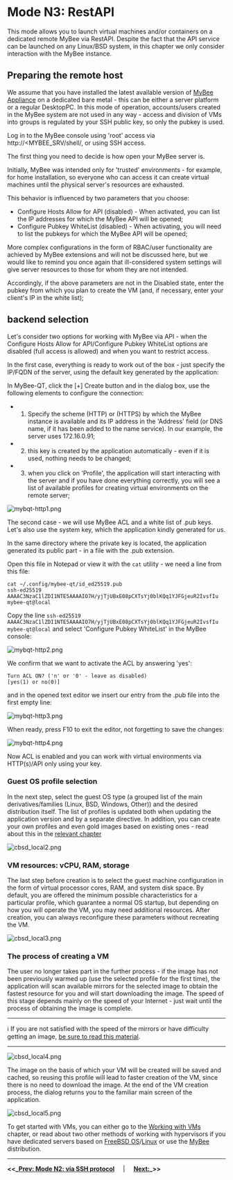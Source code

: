 # Mode N3: RestAPI

This mode allows you to launch virtual machines and/or containers on a dedicated remote MyBee via RestAPI.
Despite the fact that the API service can be launched on any Linux/BSD system, in this chapter we only consider interaction with the MyBee instance.

## Preparing the remote host

We assume that you have installed the latest available version of [MyBee Appliance](https://myb.convectix.com) on a dedicated bare metal - this can be either a server platform or a regular DesktopPC.
In this mode of operation, accounts/users created in the MyBee system are not used in any way - access and division of VMs into groups is regulated by your SSH public key, so only the pubkey is used.

Log in to the MyBee console using 'root' access via http://<MYBEE_SRV/shell/, or using SSH access.

The first thing you need to decide is how open your MyBee server is.

Initially, MyBee was intended only for 'trusted' environments - for example, for home installation, so everyone who can access it can create virtual machines until the physical server's resources are exhausted. 

This behavior is influenced by two parameters that you choose:

  - Configure Hosts Allow for API (disabled)     - When activated, you can list the IP addresses for which the MyBee API will be opened;
  - Configure Pubkey WhiteList (disabled)        - When activating, you will need to list the pubkeys for which the MyBee API will be opened;

More complex configurations in the form of RBAC/user functionality are achieved by MyBee extensions and will not be discussed here, but we would like to remind you once again that ill-considered 
system settings will give server resources to those for whom they are not intended.

Accordingly, if the above parameters are not in the Disabled state, enter the pubkey from which you plan to create the VM (and, if necessary, enter your client's IP in the white list);

## backend selection

Let's consider two options for working with MyBee via API - when the Configure Hosts Allow for API/Configure Pubkey WhiteList options are disabled (full access is allowed) and when you want to restrict access.

In the first case, everything is ready to work out of the box - just specify the IP/FQDN of the server, using the default key generated by the application:

In MyBee-QT, click the [+] Create button and in the dialog box, use the following elements to configure the connection:

  - 1) Specify the scheme (HTTP) or (HTTPS) by which the MyBee instance is available and its IP address in the 'Address' field (or DNS name, if it has been added to the name service). In our example, the server uses 172.16.0.91;
  - 2) this key is created by the application automatically - even if it is used, nothing needs to be changed;
  - 3) when you click on 'Profile', the application will start interacting with the server and if you have done everything correctly, you will see a list of available profiles for creating virtual environments on the remote server;

![mybqt-http1.png](https://myb.convectix.com/img/mybqt-http1.png?raw=true)

The second case - we will use MyBee ACL and a white list of .pub keys. 
Let's also use the system key, which the application kindly generated for us. 

In the same directory where the private key is located, the application generated its public part - in a file with the .pub extension. 

Open this file in Notepad or view it with the `cat` utility - we need a line from this file:

```
cat ~/.config/mybee-qt/id_ed25519.pub
ssh-ed25519 AAAAC3NzaC1lZDI1NTE5AAAAIO7H/yjTjUBxE08pCXTsYj0blKQq1YJFGjeuR2IvsfIu mybee-qt@local
```

Copy the line `ssh-ed25519 AAAAC3NzaC1lZDI1NTE5AAAAIO7H/yjTjUBxE08pCXTsYj0blKQq1YJFGjeuR2IvsfIu mybee-qt@local` and select 'Configure Pubkey WhiteList' in the MyBee console:

![mybqt-http2.png](https://myb.convectix.com/img/mybqt-http2.png?raw=true)

We confirm that we want to activate the ACL by answering 'yes':
```
Turn ACL ON? ('n' or '0' - leave as disabled) 
[yes(1) or no(0)]
```

and in the opened text editor we insert our entry from the .pub file into the first empty line:

![mybqt-http3.png](https://myb.convectix.com/img/mybqt-http3.png?raw=true)

When ready, press F10 to exit the editor, not forgetting to save the changes:

![mybqt-http4.png](https://myb.convectix.com/img/mybqt-http4.png?raw=true)

Now ACL is enabled and you can work with virtual environments via HTTP(s)/API only using your key.


### Guest OS profile selection

In the next step, select the guest OS type (a grouped list of the main derivatives/families (Linux, BSD, Windows, Other)) and the desired distribution itself.
The list of profiles is updated both when updating the application version and by a separate directive. In addition, you can create your own profiles and even gold images based on existing ones - read about this in the [relevant chapter](profiles.md)

![cbsd_local2.png](https://myb.convectix.com/img/cbsd_local2.png?raw=true)

### VM resources: vCPU, RAM, storage

The last step before creation is to select the guest machine configuration in the form of virtual processor cores, RAM, and system disk space.
By default, you are offered the minimum possible characteristics for a particular profile, which guarantee a normal OS startup, but depending on how you will operate the VM,
you may need additional resources. After creation, you can always reconfigure these parameters without recreating the VM.

![cbsd_local3.png](https://myb.convectix.com/img/cbsd_local3.png?raw=true)

### The process of creating a VM

The user no longer takes part in the further process - if the image has not been previously warmed up (use the selected profile for the first time), the application will scan available mirrors for the selected image to obtain the fastest resource for you and will start downloading the image. The speed of this stage depends mainly on the speed of your Internet - just wait until the process of obtaining the image is complete.

---

:information_source: If you are not satisfied with the speed of the mirrors or have difficulty getting an image, [be sure to read this material](https://github.com/cbsd/mirrors).

---


![cbsd_local4.png](https://myb.convectix.com/img/cbsd_local4.png?raw=true)

The image on the basis of which your VM will be created will be saved and cached, so reusing this profile will lead to faster creation of the VM, since there is no need to download the image.
At the end of the VM creation process, the dialog returns you to the familiar main screen of the application.

![cbsd_local5.png](https://myb.convectix.com/img/cbsd_local5.png?raw=true)

To get started with VMs, you can either go to the [Working with VMs](myb-qt-vm.md) chapter, or read about two other methods of working with hypervisors if you have dedicated servers based on [FreeBSD OS](https://www.freebsd.org/)/[Linux](https://kernel.org/) or use the [MyBee](https://myb.convectix.com) distribution.


---

**<<_**__[Prev: Mode N2: via SSH protocol](myb-qt-cbsd-ssh.md)__ $~~~$ | $~~~$ __[Next:]()__**_>>**
